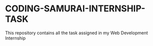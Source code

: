 # CODING-SAMURAI-INTERNSHIP-TASK
This repository contains all the task assigned in my Web Development Internship
